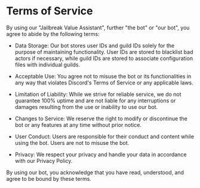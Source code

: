 # Terms of Service

By using our "Jailbreak Value Assistant", further "the bot" or "our bot", you agree to abide by the following terms:

* Data Storage: Our bot stores user IDs and guild IDs solely for the purpose of maintaining functionality. User IDs are stored to blacklist bad actors if necessary, while guild IDs are stored to associate configuration files with individual guilds.

* Acceptable Use: You agree not to misuse the bot or its functionalities in any way that violates Discord's Terms of Service or any applicable laws.

* Limitation of Liability: While we strive for reliable service, we do not guarantee 100% uptime and are not liable for any interruptions or damages resulting from the use or inability to use our bot.

* Changes to Service: We reserve the right to modify or discontinue the bot or any features at any time without prior notice.

* User Conduct: Users are responsible for their conduct and content while using the bot. Users are not to misuse the bot. 

* Privacy: We respect your privacy and handle your data in accordance with our Privacy Policy.

By using our bot, you acknowledge that you have read, understood, and agree to be bound by these terms.
